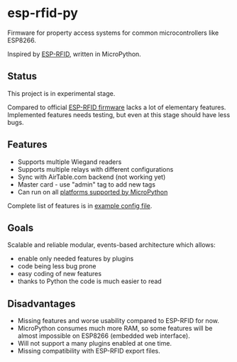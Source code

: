 # esp-rfid-py
Firmware for property access systems for common microcontrollers like ESP8266.

Inspired by [ESP-RFID](https://github.com/esprfid/esp-rfid), written in MicroPython.

## Status

This project is in experimental stage.

Compared to official [ESP-RFID firmware](https://github.com/esprfid/esp-rfid) lacks a lot of elementary features. Implemented features needs testing, but even at this stage should have less bugs.

## Features

- Supports multiple Wiegand readers
- Supports multiple relays with different configurations
- Sync with AirTable.com backend (not working yet)
- Master card - use "admin" tag to add new tags
- Can run on all [platforms supported by MicroPython](http://www.micropython.org/download)

Complete list of features is in [example config file](src/example.config.py).

## Goals

Scalable and reliable modular, events-based architecture which allows:

- enable only needed features by plugins
- code being less bug prone
- easy coding of new features
- thanks to Python the code is much easier to read

## Disadvantages

- Missing features and worse usability compared to ESP-RFID for now.
- MicroPython consumes much more RAM, so some features will be almost impossible on ESP8266 (embedded web interface).
- Will not support a many plugins enabled at one time.
- Missing compatibility with ESP-RFID export files.
